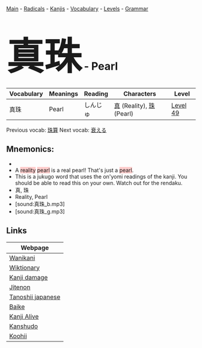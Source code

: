 <style> bigfont {font-size: 100px}</style>
[Main](../README.md) -
[Radicals](../radicals.md) -
[Kanjis](../kanjis.md) -
[Vocabulary](../vocabulary.md) -
[Levels](../levels.md) -
[Grammar](../grammar.md)
# <bigfont> 真珠</bigfont> - Pearl 

| Vocabulary | Meanings | Reading | Characters | Level |
| --- | --- | --- | --- | --- |
| 真珠 | Pearl | しんじゅ |  [真](../kanjis/真.md) (Reality), [珠](../kanjis/珠.md) (Pearl) | [Level 49](../levels/wk_level49.md) |

Previous vocab: [珠算](珠算.md) Next vocab: [衰える](衰える.md) 

## Mnemonics:

* 
* A <span style="background-color:#ffcccb"> reality</span> <span style="background-color:#ffcccb"> pearl</span> is a real pearl! That's just a <span style="background-color:#ffcccb"> pearl</span>.
* This is a jukugo word that uses the on'yomi readings of the kanji. You should be able to read this on your own. Watch out for the rendaku.
* 真, 珠
* Reality, Pearl
* [sound:真珠_b.mp3]
* [sound:真珠_g.mp3]


## Links 

| Webpage |
| --- |
| [Wanikani          ](https://www.wanikani.com/kanji/真珠) |
| [Wiktionary        ](https://en.wiktionary.org/wiki/真珠) |
| [Kanji damage      ](http://www.kanjidamage.com/kanji/search?utf8=✓&q=真珠) |
| [Jitenon           ](https://jitenon.com/kanji/真珠) |
| [Tanoshii japanese ](https://www.tanoshiijapanese.com/dictionary/kanji.cfm?k=真珠) |
| [Baike             ](https://baike.baidu.com/item/真珠) |
| [Kanji Alive       ](https://app.kanjialive.com/真珠) |
| [Kanshudo          ](https://www.kanshudo.com/searchmn?q=真珠) |
| [Koohii            ](https://kanji.koohii.com/study/kanji/真珠) |
